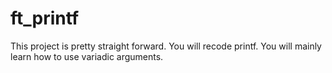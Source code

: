 # ft_printf
This project is pretty straight forward. You will recode printf. You will mainly learn how to use variadic arguments.
